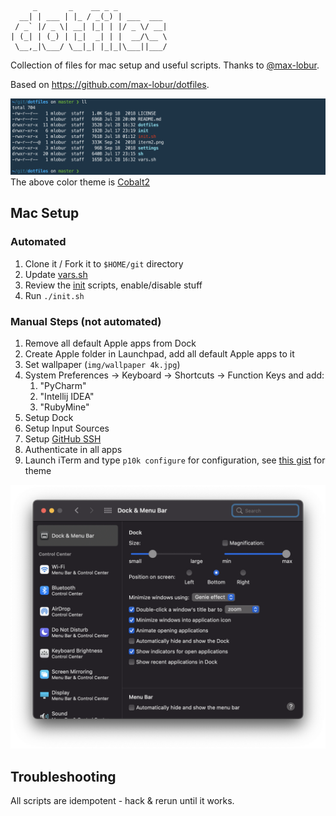 ```
     _       _    __ _ _           
  __| | ___ | |_ / _(_) | ___  ___ 
 / _` |/ _ \| __| |_| | |/ _ \/ __|
| (_| | (_) | |_|  _| | |  __/\__ \
 \__,_|\___/ \__|_| |_|_|\___||___/

```

Collection of files for mac setup and useful scripts. Thanks to [@max-lobur](https://github.com/max-lobur).

Based on https://github.com/max-lobur/dotfiles.

![iterm2](./img/iterm2.png)
The above color theme is [Cobalt2](https://github.com/wesbos/Cobalt2-iterm)

## Mac Setup

### Automated
1. Clone it / Fork it to `$HOME/git` directory
1. Update [vars.sh](./vars.sh)
1. Review the [init](./init) scripts, enable/disable stuff
1. Run `./init.sh`

### Manual Steps (not automated)
1. Remove all default Apple apps from Dock
1. Create Apple folder in Launchpad, add all default Apple apps to it
1. Set wallpaper (`img/wallpaper 4k.jpg`)
1. System Preferences -> Keyboard -> Shortcuts -> Function Keys and add:
	1. "PyCharm"
	1. "Intellij IDEA"
	1. "RubyMine"
1. Setup Dock
1. Setup Input Sources
1. Setup [GitHub SSH](https://docs.github.com/en/authentication/connecting-to-github-with-ssh)
1. Authenticate in all apps
1. Launch iTerm and type `p10k configure` for configuration, see [this gist](https://gist.github.com/kevin-smets/8568070) for theme

![dock](./img/dock.png)

## Troubleshooting
All scripts are idempotent - hack & rerun until it works.